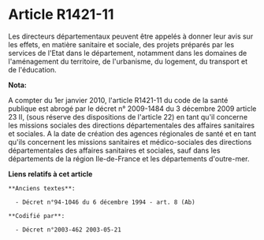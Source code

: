 # Article R1421-11

Les directeurs départementaux peuvent être appelés à donner leur avis sur les effets, en matière sanitaire et sociale, des
projets préparés par les services de l'Etat dans le département, notamment dans les domaines de l'aménagement du territoire,
de l'urbanisme, du logement, du transport et de l'éducation.

**Nota:**

A compter du 1er janvier 2010, l'article R1421-11 du code de la santé publique est abrogé par le décret n° 2009-1484 du 3
décembre 2009 article 23 II, (sous réserve des dispositions de l'article 22) en tant qu'il concerne les missions sociales des
directions départementales des affaires sanitaires et sociales. A la date de création des agences régionales de santé et en
tant qu'ils concernent les missions sanitaires et médico-sociales des directions départementales des affaires sanitaires et
sociales, sauf dans les départements de la région Ile-de-France et les départements d'outre-mer.

**Liens relatifs à cet article**

	**Anciens textes**:

	  - Décret n°94-1046 du 6 décembre 1994 - art. 8 (Ab)

	**Codifié par**:

	  - Décret n°2003-462 2003-05-21
